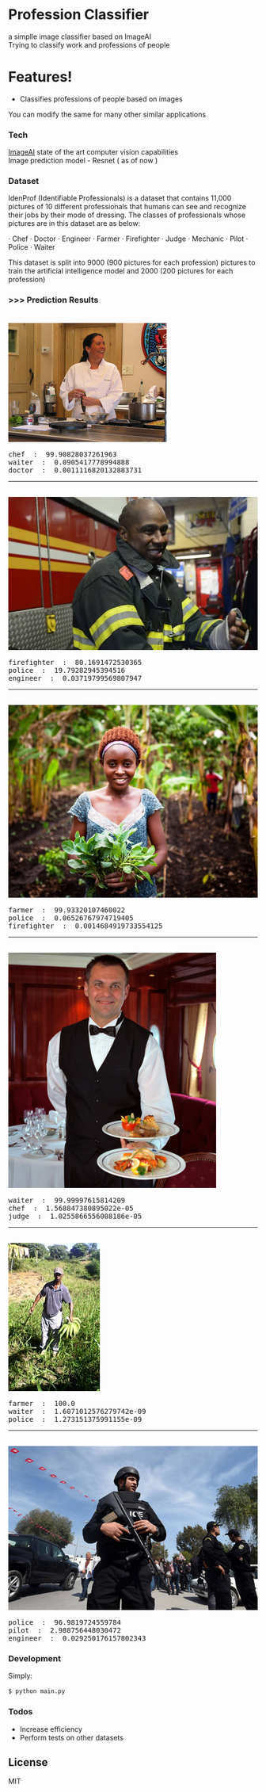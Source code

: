 # Profession Classifier
a simplle image classifier based on ImageAI 
<br>
Trying to classify work and professions of people  

# Features!

  - Classifies professions of people based on images
  
You can modify the same for many other similar applications 
### Tech

[ImageAI](https://github.com/OlafenwaMoses/ImageAI) state of the art computer vision capabilities 
<br>
 Image prediction model - Resnet ( as of now ) 
### Dataset 
IdenProf (Identifiable Professionals) is a dataset that contains 11,000 pictures of 10 different professionals that humans can see and recognize their jobs by their mode of dressing. The classes of professionals whose pictures are in this dataset are as below:

· Chef
· Doctor
· Engineer
· Farmer
· Firefighter
· Judge
· Mechanic
· Pilot
· Police
· Waiter

This dataset is split into 9000 (900 pictures for each profession) pictures to train the artificial intelligence model and 2000 (200 pictures for each profession) 



### <b>>>> Prediction Results</b> <br><br>
  <img src="test-images/1.jpg" />
<pre>
chef  :  99.90828037261963
waiter  :  0.0905417778994888
doctor  :  0.0011116820132883731
</pre>

<hr>
<br>
<img src="test-images/2.jpg" />
<pre>
firefighter  :  80.1691472530365
police  :  19.79282945394516
engineer  :  0.03719799569807947
</pre>

<hr>
<br>

<img src="test-images/3.jpg" />
<pre>
farmer  :  99.93320107460022
police  :  0.06526767974719405
firefighter  :  0.0014684919733554125
</pre>

<hr>

<br>

<img src="test-images/5.jpg" />
<pre>
waiter  :  99.99997615814209
chef  :  1.568847380895022e-05
judge  :  1.0255866556008186e-05
</pre>

<hr>

<br>

<img src="test-images/7.jpeg" />
<pre>
farmer  :  100.0
waiter  :  1.6071012576279742e-09
police  :  1.273151375991155e-09
</pre>

<hr>


<br>

<img src="test-images/10.jpg" />
<pre>
police  :  96.9819724559784
pilot  :  2.988756448030472
engineer  :  0.029250176157802343
</pre>

### Development

Simply:
```sh
$ python main.py
```






### Todos

 - Increase efficiency
 - Perform tests on other datasets

License
----

MIT




